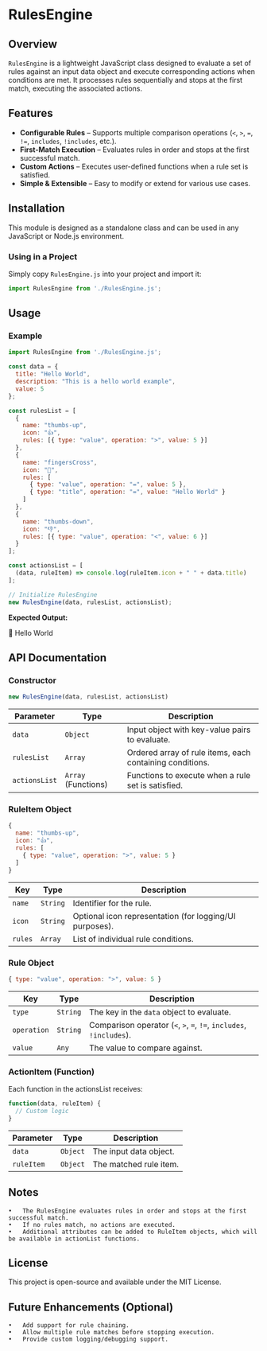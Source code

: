 # RulesEngine

## Overview

`RulesEngine` is a lightweight JavaScript class designed to evaluate a set of rules against an input data object and execute corresponding actions when conditions are met. It processes rules sequentially and stops at the first match, executing the associated actions.

## Features

- **Configurable Rules** – Supports multiple comparison operations (`<`, `>`, `=`, `!=`, `includes`, `!includes`, etc.).
- **First-Match Execution** – Evaluates rules in order and stops at the first successful match.
- **Custom Actions** – Executes user-defined functions when a rule set is satisfied.
- **Simple & Extensible** – Easy to modify or extend for various use cases.

## Installation

This module is designed as a standalone class and can be used in any JavaScript or Node.js environment.

### Using in a Project

Simply copy `RulesEngine.js` into your project and import it:

```js
import RulesEngine from './RulesEngine.js';
```

## Usage

### Example

```js
import RulesEngine from './RulesEngine.js';

const data = {
  title: "Hello World",
  description: "This is a hello world example",
  value: 5
};

const rulesList = [
  {
    name: "thumbs-up",
    icon: "👍",
    rules: [{ type: "value", operation: ">", value: 5 }]
  },
  {
    name: "fingersCross",
    icon: "🤞",
    rules: [
      { type: "value", operation: "=", value: 5 },
      { type: "title", operation: "=", value: "Hello World" }
    ]
  },
  {
    name: "thumbs-down",
    icon: "👎",
    rules: [{ type: "value", operation: "<", value: 6 }]
  }
];

const actionsList = [
  (data, ruleItem) => console.log(ruleItem.icon + " " + data.title)
];

// Initialize RulesEngine
new RulesEngine(data, rulesList, actionsList);
```

**Expected Output:**

🤞 Hello World

## API Documentation

### Constructor
```js
new RulesEngine(data, rulesList, actionsList)
```

| Parameter    | Type           | Description |
|-------------|---------------|-------------|
| `data`      | `Object`       | Input object with key-value pairs to evaluate. |
| `rulesList` | `Array`        | Ordered array of rule items, each containing conditions. |
| `actionsList` | `Array` (Functions) | Functions to execute when a rule set is satisfied. |

### RuleItem Object
```js
{
  name: "thumbs-up",
  icon: "👍",
  rules: [
    { type: "value", operation: ">", value: 5 }
  ]
}
```

| Key        | Type     | Description |
|------------|---------|-------------|
| `name`     | `String` | Identifier for the rule. |
| `icon`     | `String` | Optional icon representation (for logging/UI purposes). |
| `rules`    | `Array`  | List of individual rule conditions. |

### Rule Object
```js
{ type: "value", operation: ">", value: 5 }
```

| Key        | Type     | Description |
|------------|---------|-------------|
| `type`     | `String` | The key in the `data` object to evaluate. |
| `operation` | `String` | Comparison operator (`<`, `>`, `=`, `!=`, `includes`, `!includes`). |
| `value`    | `Any`    | The value to compare against. |

### ActionItem (Function)

Each function in the actionsList receives:
```js
function(data, ruleItem) {
  // Custom logic
}
```

| Parameter   | Type     | Description |
|-------------|---------|-------------|
| `data`      | `Object` | The input data object. |
| `ruleItem`  | `Object` | The matched rule item. |

## Notes
	•	The RulesEngine evaluates rules in order and stops at the first successful match.
	•	If no rules match, no actions are executed.
	•	Additional attributes can be added to RuleItem objects, which will be available in actionList functions.

## License

This project is open-source and available under the MIT License.

## Future Enhancements (Optional)
	•	Add support for rule chaining.
	•	Allow multiple rule matches before stopping execution.
	•	Provide custom logging/debugging support.
